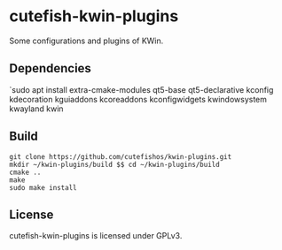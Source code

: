 # cutefish-kwin-plugins
Some configurations and plugins of KWin. 

## Dependencies

`sudo apt install extra-cmake-modules qt5-base qt5-declarative kconfig kdecoration kguiaddons kcoreaddons kconfigwidgets kwindowsystem kwayland kwin

## Build

```
git clone https://github.com/cutefishos/kwin-plugins.git
mkdir ~/kwin-plugins/build $$ cd ~/kwin-plugins/build
cmake ..
make
sudo make install
```

## License

cutefish-kwin-plugins is licensed under GPLv3.
